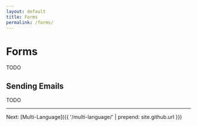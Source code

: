 ```yaml
---
layout: default
title: Forms
permalink: /forms/
---
```


# Forms

TODO

## Sending Emails

TODO


-----

Next: [Multi-Language]({{ '/multi-language/' | prepend: site.github.url }})
